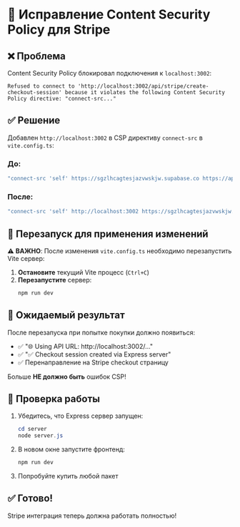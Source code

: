 # 🎯 Исправление Content Security Policy для Stripe

## ❌ Проблема
Content Security Policy блокировал подключения к `localhost:3002`:
```
Refused to connect to 'http://localhost:3002/api/stripe/create-checkout-session' because it violates the following Content Security Policy directive: "connect-src..."
```

## ✅ Решение
Добавлен `http://localhost:3002` в CSP директиву `connect-src` в `vite.config.ts`:

### До:
```javascript
"connect-src 'self' https://sgzlhcagtesjazvwskjw.supabase.co https://api.stripe.com..."
```

### После:
```javascript
"connect-src 'self' http://localhost:3002 https://sgzlhcagtesjazvwskjw.supabase.co https://api.stripe.com..."
```

## 🚀 Перезапуск для применения изменений

⚠️ **ВАЖНО**: После изменения `vite.config.ts` необходимо перезапустить Vite сервер:

1. **Остановите** текущий Vite процесс (`Ctrl+C`)
2. **Перезапустите** сервер:
   ```powershell
   npm run dev
   ```

## 🎯 Ожидаемый результат

После перезапуска при попытке покупки должно появиться:
- ✅ "🌐 Using API URL: http://localhost:3002/..."
- ✅ "✅ Checkout session created via Express server"
- ✅ Перенаправление на Stripe checkout страницу

Больше **НЕ должно быть** ошибок CSP!

## 🔧 Проверка работы

1. Убедитесь, что Express сервер запущен:
   ```powershell
   cd server
   node server.js
   ```

2. В новом окне запустите фронтенд:
   ```powershell  
   npm run dev
   ```

3. Попробуйте купить любой пакет

## ✅ Готово!
Stripe интеграция теперь должна работать полностью!